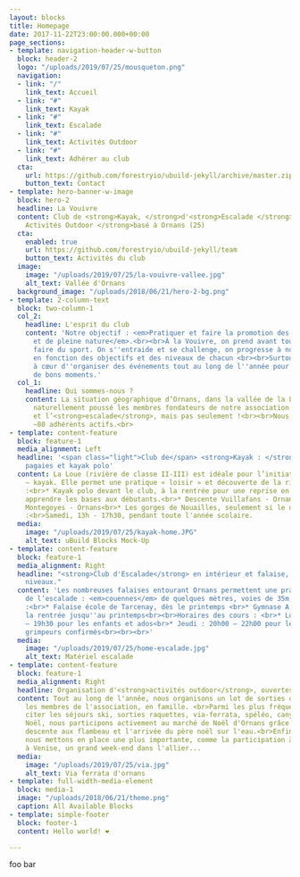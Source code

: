 ```yaml
---
layout: blocks
title: Homepage
date: 2017-11-22T23:00:00.000+00:00
page_sections:
- template: navigation-header-w-button
  block: header-2
  logo: "/uploads/2019/07/25/mousqueton.png"
  navigation:
  - link: "/"
    link_text: Accueil
  - link: "#"
    link_text: Kayak
  - link: "#"
    link_text: Escalade
  - link: "#"
    link_text: Activités Outdoor
  - link: "#"
    link_text: Adhérer au club
  cta:
    url: https://github.com/forestryio/ubuild-jekyll/archive/master.zip
    button_text: Contact
- template: hero-banner-w-image
  block: hero-2
  headline: La Vouivre
  content: Club de <strong>Kayak, </strong>d'<strong>Escalade </strong>et<strong>
    Activités Outdoor </strong>basé à Ornans (25)
  cta:
    enabled: true
    url: https://github.com/forestryio/ubuild-jekyll/team
    button_text: Activités du club
  image:
    image: "/uploads/2019/07/25/la-vouivre-vallee.jpg"
    alt_text: Vallée d'Ornans
  background_image: "/uploads/2018/06/21/hero-2-bg.png"
- template: 2-column-text
  block: two-column-1
  col_2:
    headline: L'esprit du club
    content: 'Notre objectif : <em>Pratiquer et faire la promotion des activités physiques
      et de pleine nature</em>.<br><br>À la Vouivre, on prend avant tout plaisir à
      faire du sport. On s''entraide et se challenge, on progresse à notre rythme
      en fonction des objectifs et des niveaux de chacun <br><br>Surtout, nous avons
      à cœur d''organiser des événements tout au long de l''année pour partager ensemble
      de bons moments.'
  col_1:
    headline: Qui sommes-nous ?
    content: La situation géographique d’Ornans, dans la vallée de la Loue, a tout
      naturellement poussé les membres fondateurs de notre association vers le <strong>kayak</strong>
      et l’<strong>escalade</strong>, mais pas seulement !<br><br>Nous comptons aujourd'hui
      ~80 adhérents actifs.<br>
- template: content-feature
  block: feature-1
  media_alignment: Left
  headline: '<span class="light">Club de</span> <strong>Kayak : </strong>écoles de
    pagaies et kayak polo'
  content: La Loue (rivière de classe II-III) est idéale pour l’initiation au canoë
    – kayak. Elle permet une pratique « loisir » et découverte de la rivière.<br><br>Parcours
    :<br>* Kayak polo devant le club, à la rentrée pour une reprise en douceur et
    apprendre les bases aux débutants.<br>* Descente Vuillafans - Ornans<br>* Descente
    Montegoyes - Ornans<br>* Les gorges de Nouailles, seulement si le débit le permet<br><br>Horaires
    :<br>Samedi, 13h - 17h30, pendant toute l'année scolaire.
  media:
    image: "/uploads/2019/07/25/kayak-home.JPG"
    alt_text: uBuild Blocks Mock-Up
- template: content-feature
  block: feature-1
  media_alignment: Right
  headline: "<strong>Club d'Escalade</strong> en intérieur et falaise, pour tous les
    niveaux."
  content: 'Les nombreuses falaises entourant Ornans permettent une pratique variée
    de l’escalade : <em>couennes</em> de quelques mètres, voies de 35m, grandes voies...<br><br>Lieux
    :<br>* Falaise école de Tarcenay, dès le printemps <br>* Gymnase A. Barbier, de
    la rentrée jusqu''au printemps<br><br>Horaires des cours : <br>* Lundi : 17h30
    – 19h30 pour les enfants et ados<br>* Jeudi : 20h00 – 22h00 pour les adultes et
    grimpeurs confirmés<br><br><br>'
  media:
    image: "/uploads/2019/07/25/home-escalade.jpg"
    alt_text: Matériel escalade
- template: content-feature
  block: feature-1
  media_alignment: Right
  headline: Organisation d'<strong>activités outdoor</strong>, ouvertes à tous.
  content: Tout au long de l'année, nous organisons un lot de sorties ouvertes à tous
    les membres de l'association, en famille. <br>Parmi les plus fréquentes, on peut
    citer les séjours ski, sorties raquettes, via-ferrata, spéléo, canyoning...<br>À
    Noël, nous participons activement au marché de Noël d'Ornans grâce à la très attendue
    descente aux flambeau et l'arrivée du père noël sur l'eau.<br>Enfin, chaque année
    nous mettons en place une plus importante, comme la participation à la Vogalonga,
    à Venise, un grand week-end dans l'allier...
  media:
    image: "/uploads/2019/07/25/via.jpg"
    alt_text: Via ferrata d'ornans
- template: full-width-media-element
  block: media-1
  image: "/uploads/2018/06/21/theme.png"
  caption: All Available Blocks
- template: simple-footer
  block: footer-1
  content: Hello world! ❤︎

---
```

foo bar